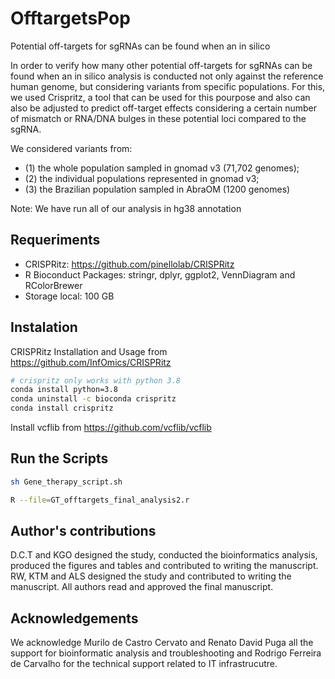 # OfftargetsPop
Potential off-targets for sgRNAs can be found when an in silico

In order to verify how many other potential off-targets for sgRNAs can be found when an in silico 
analysis is conducted not only against the reference human genome, but considering variants from 
specific populations. For this, we used Crispritz, a tool that can be used for this pourpose and 
also can also be adjusted to predict off-target effects considering a certain number of mismatch 
or RNA/DNA bulges in these potential loci compared to the sgRNA.

We considered variants from:

* (1) the whole population sampled in gnomad v3 (71,702 genomes); 
* (2) the individual populations represented in gnomad v3; 
* (3) the Brazilian population sampled in AbraOM (1200 genomes)

Note: We have run all of our analysis in hg38 annotation 

## Requeriments

* CRISPRitz: https://github.com/pinellolab/CRISPRitz
* R Bioconduct Packages: stringr, dplyr, ggplot2, VennDiagram and RColorBrewer
* Storage local: 100 GB

## Instalation

CRISPRitz Installation and Usage from https://github.com/InfOmics/CRISPRitz

```bash
# crispritz only works with python 3.8
conda install python=3.8 
conda uninstall -c bioconda crispritz
conda install crispritz
```

Install vcflib from https://github.com/vcflib/vcflib

## Run the Scripts

```bash
sh Gene_therapy_script.sh
```

```bash
R --file=GT_offtargets_final_analysis2.r
```

## Author's contributions 

D.C.T and KGO designed the study, conducted the bioinformatics analysis, produced
the figures and tables and contributed to writing the manuscript. RW, KTM and ALS
designed the study and contributed to writing the manuscript. All authors read and 
approved the final manuscript.

## Acknowledgements

We acknowledge Murilo de Castro Cervato and Renato David Puga
all the support for bioinformatic analysis and troubleshooting and Rodrigo
Ferreira de Carvalho for the technical support related to IT infrastrucutre.
